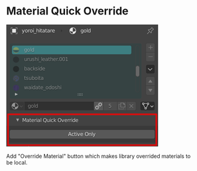 # Material Quick Override

![screenshot](./screenshot.png)

Add "Override Material" button which makes library overrided materials to be local.
